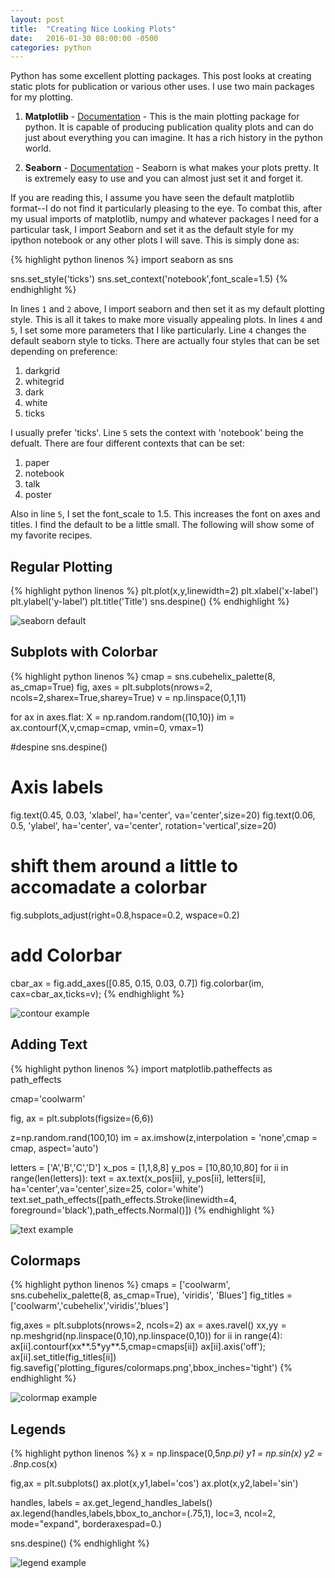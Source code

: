 ```yaml
---
layout: post
title:  "Creating Nice Looking Plots"
date:   2016-01-30 08:00:00 -0500
categories: python
---
```



Python has some excellent plotting packages. This post looks at creating static plots for publication or various other uses. I use two main packages for my plotting.

1. **Matplotlib** - [Documentation](http://matplotlib.org) -
This is the main plotting package for python. It is capable of producing publication quality plots and can do just about everything you can imagine. It has a rich history in the python world.

2. **Seaborn** - [Documentation](http://stanford.edu/~mwaskom/software/seaborn/) - Seaborn is what makes your plots pretty. It is extremely easy to use and you can almost just set it and forget it.

If you are reading this, I assume you have seen the default matplotlib format--I do not find it particularly pleasing to the eye. To combat this, after my usual imports of matplotlib, numpy and whatever packages I need for a particular task, I import Seaborn and set it as the default style for my ipython notebook or any other plots I will save. This is simply done as:

{% highlight python linenos %}
import seaborn as sns

sns.set_style('ticks')
sns.set_context('notebook',font_scale=1.5)
{% endhighlight %}

In lines `1` and `2` above, I import seaborn and then set it as my default plotting style. This is all it takes to make more visually appealing plots. In lines `4` and `5`, I set some more parameters that I like particularly. Line `4` changes the default seaborn style to ticks. There are actually four styles that can be set depending on preference:

1. darkgrid
2. whitegrid
3. dark
4. white
5. ticks

I usually prefer 'ticks'. Line `5` sets the context with 'notebook' being the defualt. There are four different contexts that can be set:

1. paper
2. notebook
3. talk
4. poster

Also in line `5`, I set the font_scale to 1.5. This increases the font on axes and titles. I find the default to be a little small. The following will show some of my favorite recipes.

## Regular Plotting

{% highlight python linenos %}
plt.plot(x,y,linewidth=2)
plt.xlabel('x-label')
plt.ylabel('y-label')
plt.title('Title')
sns.despine()
{% endhighlight %}

![seaborn default](/assets/plotting_figures/seaborn_default.png)


## Subplots with Colorbar

{% highlight python linenos %}
cmap = sns.cubehelix_palette(8, as_cmap=True)
fig, axes = plt.subplots(nrows=2, ncols=2,sharex=True,sharey=True)
v = np.linspace(0,1,11)

for ax in axes.flat:
    X = np.random.random((10,10))
    im = ax.contourf(X,v,cmap=cmap, vmin=0, vmax=1)

#despine
sns.despine()

# Axis labels
fig.text(0.45, 0.03, 'xlabel', ha='center', va='center',size=20)
fig.text(0.06, 0.5, 'ylabel', ha='center', va='center',
	rotation='vertical',size=20)

# shift them around a little to accomadate a colorbar
fig.subplots_adjust(right=0.8,hspace=0.2, wspace=0.2)

# add Colorbar
cbar_ax = fig.add_axes([0.85, 0.15, 0.03, 0.7])
fig.colorbar(im, cax=cbar_ax,ticks=v);
{% endhighlight %}

![contour example](/assets/plotting_figures/contours.png)


## Adding Text

{% highlight python linenos %}
import matplotlib.patheffects as path_effects

cmap='coolwarm'

fig, ax = plt.subplots(figsize=(6,6))

z=np.random.rand(100,10)
im = ax.imshow(z,interpolation = 'none',cmap = cmap, aspect='auto')

letters = ['A','B','C','D']
x_pos = [1,1,8,8]
y_pos = [10,80,10,80]
for ii in range(len(letters)):
    text =  ax.text(x_pos[ii], y_pos[ii], letters[ii],
    	ha='center',va='center',size=25, color='white')
    text.set_path_effects([path_effects.Stroke(linewidth=4,
    	foreground='black'),path_effects.Normal()])
{% endhighlight %}

![text example](/assets/plotting_figures/text_on_plot.png)

## Colormaps

{% highlight python linenos %}
cmaps = ['coolwarm',
        sns.cubehelix_palette(8, as_cmap=True),
        'viridis',
        'Blues']
fig_titles = ['coolwarm','cubehelix','viridis','blues']

fig,axes = plt.subplots(nrows=2, ncols=2)
ax = axes.ravel()
xx,yy = np.meshgrid(np.linspace(0,10),np.linspace(0,10))
for ii in range(4):
    ax[ii].contourf(xx**.5*yy**.5,cmap=cmaps[ii])
    ax[ii].axis('off');
    ax[ii].set_title(fig_titles[ii])
fig.savefig('plotting_figures/colormaps.png',bbox_inches='tight')
{% endhighlight %}

![colormap example](/assets/plotting_figures/colormaps.png)

## Legends

{% highlight python linenos %}
x = np.linspace(0,5*np.pi)
y1 = np.sin(x)
y2 = .8*np.cos(x)

fig,ax = plt.subplots()
ax.plot(x,y1,label='cos')
ax.plot(x,y2,label='sin')

handles, labels = ax.get_legend_handles_labels()
ax.legend(handles,labels,bbox_to_anchor=(.75,1), loc=3,
    ncol=2, mode="expand", borderaxespad=0.)

sns.despine()
{% endhighlight %}

![legend example](/assets/plotting_figures/legends.png)
